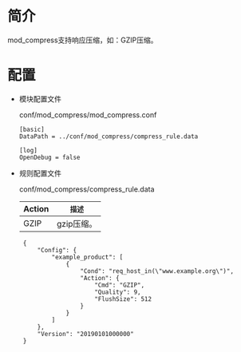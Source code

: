 # 简介 

mod_compress支持响应压缩，如：GZIP压缩。

# 配置

- 模块配置文件

  conf/mod_compress/mod_compress.conf

  ```
  [basic]
  DataPath = ../conf/mod_compress/compress_rule.data

  [log]
  OpenDebug = false
  ```

- 规则配置文件

  conf/mod_compress/compress_rule.data

  | Action                    | `描述`                        |
  | ------------------------- | ---------------------------- |
  | GZIP                      | gzip压缩。                    |

   ```
    {
        "Config": {
            "example_product": [
                {
                    "Cond": "req_host_in(\"www.example.org\")",
                    "Action": {
                        "Cmd": "GZIP",
                        "Quality": 9,
                        "FlushSize": 512
                    }
                }
            ]
        },
        "Version": "20190101000000"
    }
  ```
